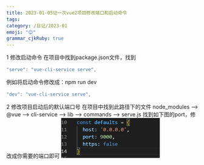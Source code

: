 ```yaml
---
title: 2023-01-05记一次vue2项目修改端口和启动命令
tags: 
category: /日记/2023-01
emoji: "😊"
grammar_cjkRuby: true
---
```

1 修改启动命令
在项目中找到package.json文件，找到

``` javascript
"serve": "vue-cli-service serve",
```
例如将启动命令修改成：npm run dev

``` javascript
"dev": "vue-cli-service serve",
```
2 修改项目启动后的默认端口号
在项目中找到此路径下的文件
node_modules -->  @vue -->   cli-service --> lib -->  commands --> serve.js
找到如下图的port，修改成你需要的端口即可
![enter description here](./images/1672896320061.png)